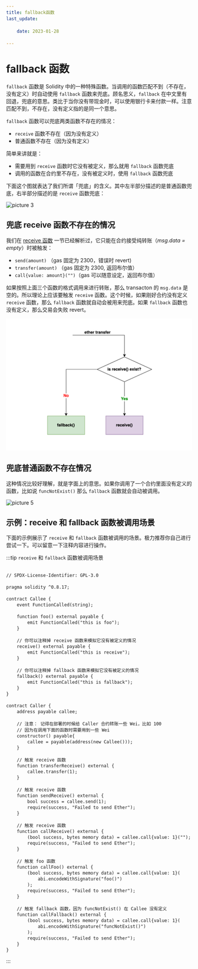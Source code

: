 ```yaml
---
title: fallback函数
last_update:

    date: 2023-01-28

---
```


# fallback 函数

`fallback` 函数是 Solidity 中的一种特殊函数。当调用的函数匹配不到（不存在，没有定义）时自动使用 `fallback` 函数来兜底。顾名思义，`fallback` 在中文里有回退，兜底的意思。类比于当你没有带现金时，可以使用银行卡来付款一样。注意匹配不到，不存在，没有定义指的是同一个意思。

`fallback` 函数可以兜底两类函数不存在的情况：

- `receive` 函数不存在（因为没有定义）
- 普通函数不存在（因为没有定义）

简单来讲就是：

- 需要用到 `receive` 函数时它没有被定义，那么就用 `fallback` 函数兜底
- 调用的函数在合约里不存在，没有被定义时，使用 `fallback` 函数兜底

下面这个图就表达了我们所谓「兜底」的含义。其中左半部分描述的是普通函数兜底，右半部分描述的是 `receive` 函数兜底：

![picture 3](assets/function-fallback/1674919509764.png)  

## 兜底 receive 函数不存在的情况

我们在 [receive 函数](function-receive) 一节已经解析过，它只能在合约接受纯转账（*msg.data = empty*）时被触发：

- `send(amount)` （gas 固定为 2300，错误时 revert)
- `transfer(amount)` （gas 固定为 2300, 返回布尔值） 
- `call{value: amount}("")`（gas 可以随意设定，返回布尔值）

如果按照上面三个函数的格式调用来进行转账，那么 transacton 的 `msg.data` 是空的。所以理论上应该要触发 `receive` 函数。这个时候，如果刚好合约没有定义 `receive` 函数，那么 `fallback` 函数就自动会被用来兜底。如果 `fallback` 函数也没有定义，那么交易会失败 revert。

![picture 6](assets/function-fallback/1675088649767.png)  

## 兜底普通函数不存在情况

这种情况比较好理解，就是字面上的意思。如果你调用了一个合约里面没有定义的函数，比如说 `funcNotExist()` 那么 `fallback` 函数就会自动被调用。

![picture 5](assets/function-fallback/1674919609462.png)  

## 示例：receive 和 fallback 函数被调用场景

下面的示例展示了 `receive` 和 `fallback` 函数被调用的场景。极力推荐你自己进行尝试一下。可以留意一下注释内容进行操作。

:::tip `receive` 和 `fallback` 函数被调用场景

```solidity

// SPDX-License-Identifier: GPL-3.0

pragma solidity ^0.8.17;

contract Callee {
    event FunctionCalled(string);

    function foo() external payable {
        emit FunctionCalled("this is foo");
    }

    // 你可以注释掉 receive 函数来模拟它没有被定义的情况
    receive() external payable {
        emit FunctionCalled("this is receive");
    }

    // 你可以注释掉 fallback 函数来模拟它没有被定义的情况
    fallback() external payable {
        emit FunctionCalled("this is fallback");
    }
}

contract Caller {
    address payable callee;

    // 注意： 记得在部署的时候给 Caller 合约转账一些 Wei，比如 100
    // 因为在调用下面的函数时需要用到一些 Wei
    constructor() payable{
        callee = payable(address(new Callee()));
    }

    // 触发 receive 函数
    function transferReceive() external {
        callee.transfer(1);
    }

    // 触发 receive 函数
    function sendReceive() external {
        bool success = callee.send(1);
        require(success, "Failed to send Ether");
    }

    // 触发 receive 函数
    function callReceive() external {
        (bool success, bytes memory data) = callee.call{value: 1}("");
        require(success, "Failed to send Ether");
    }

    // 触发 foo 函数
    function callFoo() external {
        (bool success, bytes memory data) = callee.call{value: 1}(
            abi.encodeWithSignature("foo()")
        );
        require(success, "Failed to send Ether");
    }

    // 触发 fallback 函数，因为 funcNotExist() 在 Callee 没有定义
    function callFallback() external {
        (bool success, bytes memory data) = callee.call{value: 1}(
            abi.encodeWithSignature("funcNotExist()")
        );
        require(success, "Failed to send Ether");
    }
}

```

:::